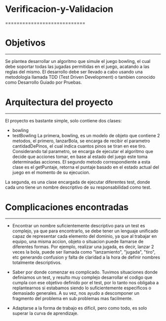 # Verificacion-y-Validacion
============================

# Objetivos
--------------
Se plantea desarrollar un algoritmo que simule el juego bowling, el cual debe soportar todas las jugadas permitidas en el juego, acatando a las reglas del mismo. El desarrollo debe ser llevado a cabo usando una metodologia llamada TDD (Test Driven Development) o tambien conocido como Desarrollo Guiado por Pruebas. 

# Arquitectura del proyecto
----------------------------
El proyecto es bastante simple, solo contiene dos clases:
+ bowling
+ testBowling
La primera, bowling, es un modelo de objeto que contiene 2 metodos, el primero, lanzarBola, se encarga de recibir el parametro cantidadDePinos, el cual indica cuantos pinos se tiran en ese tiro. Considerando tal parametro, se encarga de ejecutar el algoritmo que decide que acciones tomar, en base al estado del juego este toma determinadas acciones. 
El segundo metodo correspondiente a esta clase es el  getPuntaje, retorna el puntaje basado en el estado actual del juego en el momento de su ejecucion.

La segunda, es una clase encargada de ejecutar diferentes test, donde cada uno tiene un nombre descriptivo de su responsabilidad como test.

# Complicaciones encontradas
-----------------------------
+ Encontrar un nombre suficientemente descriptivo para un test es complejo, ya que para encontrarlo, se debe tener un lenguaje unificado capaz de representar cada elemento del dominio, ya que al trabajar en equipo, una misma accion, objeto o situacion puede llamarse de diferentes formas. Por ejemplo, realizar una jugada, es decir, lanzar 2 veces la bola, puede ser llamada como "lanzamiento", "jugada", "tiro", etc generando confusion y falta de claridad a la hora de definir nombres totalmente descriptivos.

+ Saber por donde comenzar es complicado. Tuvimos situaciones donde definiamos un test, y resulto muy complejo desarrollar el codigo que cumpla con ese objetivo definido por el test, por lo tanto nos obligaba a replantearnos si estabamos siendo lo suficientemente especificos o demasiado generales. A su vez, nos ayudo a descomponer un fragmento del problema en sub problemas mas facilmente.

+ Adaptarse a la forma de trabajo es dificil, pero como todo, es solo superar la curva de aprendizaje.
